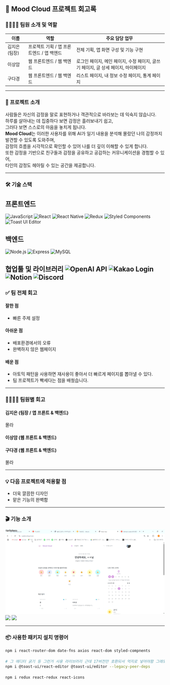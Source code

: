 ## 📝 Mood Cloud 프로젝트 회고록

### 👨‍👩‍👧‍👦 팀원 소개 및 역할

| 이름 | 역할 | 주요 담당 업무 |
|------|------|----------------|
| 김지은 (팀장) | 프로젝트 기획 / 앱 프론트엔드 / 앱 백엔드 | 전체 기획, 앱 화면 구성 및 기능 구현 |
| 이상암 | 웹 프론트엔드 / 웹 백엔드 | 로그인 페이지, 메인 페이지, 수정 페이지, 글쓰기 페이지, 글 상세 페이지, 마이페이지 |
| 구다경 | 웹 프론트엔드 / 웹 백엔드 | 리스트 페이지, 내 정보 수정 페이지, 통계 페이지 |

---
### 📌 프로젝트 소개

사람들은 자신의 감정을 말로 표현하거나 객관적으로 바라보는 데 익숙지 않습니다.  
하루를 살아내는 데 집중하다 보면 감정은 흘러보내기 쉽고,  
그러다 보면 스스로의 마음을 놓치게 됩니다.  
**Mood Cloud**는 이러한 사용자를 위해 AI가 일기 내용을 분석해 몰랐던 나의 감정까지 발견할 수 있도록 도와주며,  
감정의 흐름을 시각적으로 확인할 수 있어 나를 더 깊이 이해할 수 있게 합니다.  
또한 감정을 기반으로 친구들과 감정을 공유하고 공감하는 커뮤니케이션을 경험할 수 있어,  
타인의 감정도 헤아릴 수 있는 공간을 제공합니다.

---

### 🛠 기술 스택
## 프론트엔드
![JavaScript](https://img.shields.io/badge/JavaScript-F7DF1E?style=flat&logo=JavaScript&logoColor=black)
![React](https://img.shields.io/badge/React-61DAFB?style=flat&logo=React&logoColor=white)
![React Native](https://img.shields.io/badge/React_Native-20232A?style=flat&logo=react&logoColor=61DAFB)
![Redux](https://img.shields.io/badge/Redux-764ABC?style=flat&logo=Redux&logoColor=white)
![Styled Components](https://img.shields.io/badge/styled--components-DB7093?style=flat&logo=styled-components&logoColor=white)
![Toast UI Editor](https://img.shields.io/badge/Toast_UI_Editor-0097E0?style=flat)
## 백엔드
![Node.js](https://img.shields.io/badge/Node.js-339933?style=flat&logo=Node.js&logoColor=white)
![Express](https://img.shields.io/badge/Express-000000?style=flat&logo=express&logoColor=white)
![MySQL](https://img.shields.io/badge/MySQL-4479A1?style=flat&logo=MySQL&logoColor=white)

협업툴 및 라이브러리
![OpenAI API](https://img.shields.io/badge/OpenAI_API-412991?style=flat&logo=openai&logoColor=white)
![Kakao Login](https://img.shields.io/badge/Kakao_Login-FFCD00?style=flat&logo=KakaoTalk&logoColor=black)
![Notion](https://img.shields.io/badge/Notion-000000?style=flat&logo=Notion&logoColor=white)
![Discord](https://img.shields.io/badge/Discord-5865F2?style=flat&logo=discord&logoColor=white)
---



### ✅ 팀 전체 회고

#### 잘한 점
- 빠른 주제 설정

#### 아쉬운 점
- 배포환경에서의 오류  
- 완벽하지 않은 웹페이지

#### 배운 점
- 아토믹 패턴을 사용하면 재사용이 좋아서 더 빠르게 페이지를 뽑아낼 수 있다.  
- 팀 프로젝트가 빡세다는 점을 배웠습니다.

---

### 🙋‍♀️🙋‍♂️ 팀원별 회고

#### 김지은 (팀장 / 앱 프론트 & 백엔드)  
몰라

#### 이상암 (웹 프론트 & 백엔드)

#### 구다경 (웹 프론트 & 백엔드)  
몰라

---

### 💡 다음 프로젝트에 적용할 점
- 더욱 깔끔한 디자인  
- 맡은 기능의 완벽함

---


### 🎬 기능 소개

<img src="./gif/Honeycam 2025-06-04 13-18-43.gif">  
<img src="./gif/Honeycam 2025-06-04 13-21-59.gif">  
<img src="./gif/Honeycam 2025-06-04 13-25-54.gif">

---



### 📦 사용한 패키지 설치 명령어

```sh
npm i react-router-dom date-fns axios react-dom styled-compnents

# 그 에디터 굵기 등 그런거 사용 라이브러리 근데 17버전만 호환되서 억지로 넣어야함 그래도 괜찮다고 함.
npm i @toast-ui/react-editor @toast-ui/editor --legacy-peer-deps

npm i redux react-redux react-icons
